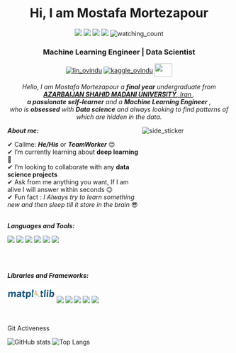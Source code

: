 <h1 align="center">Hi, I am Mostafa Mortezapour </h1>
<p align="center">
<img src="https://img.shields.io/badge/Age-21-blue" />
  <img src="https://img.shields.io/badge/Focus-Machine%20Learning-brightgreen" />
  <img src="https://img.shields.io/badge/Lives-Iran,Tehran-success" />
  <img src="https://img.shields.io/badge/Languages-English%20%26%20Persion-brightgreen" />
  <img src="https://komarev.com/ghpvc/?username=MostafaCs1&color=brightgreen" alt="watching_count" />
</p>
<h3 align="center">Machine Learning Engineer | Data Scientist </h3>
<p align="center">
<a href="https://www.linkedin.com/in/mostafa-mortezapour-b57704195/" target="blank"><img align="center" src="https://img.icons8.com/fluency/344/linkedin-circled.png" alt="lin_ovindu" height="30" width="40" /></a>  
<a href="https://www.kaggle.com/mostafamortezapour" target="blank"><img align="center" src="https://www.vectorlogo.zone/logos/kaggle/kaggle-icon.svg" alt="kaggle_ovindu" height="30" width="40" /></a>
 <a href = "mostafamortezapour1@gmail.com"><img align="center" src="https://seeklogo.com/images/G/gmail-new-2020-logo-32DBE11BB4-seeklogo.com.png" height="30" width="40" /></a>
</p>
</p>


<p align="center">
  <em>
    Hello, I am Mostafa Mortezapour a <b>final year</b> undergraduate from <a href="http://en.azaruniv.ac.ir/"> <b>AZARBAIJAN SHAHID MADANI UNIVERSITY</b>, Iran </a>. <br>
    <b>a passionate self-learner</b> and a <b>Machine Learning Engineer</b>&nbsp;,<br>who is <b>obsessed</b>
    with <b>Data science</b> and always looking to find patterns of which are hidden in the data. 
  </em> 
</p>

<img align="right" width=200px height=200px alt="side_sticker" src="https://media.giphy.com/media/TEnXkcsHrP4YedChhA/giphy.gif" />

***About me:***

✔ Callme: ***He/His*** or ***TeamWorker*** 😊 <br>
✔ I’m currently learning about **deep learning**🥰<br>
✔ I’m looking to collaborate with any **data science projects**<br>
✔ Ask from me anything you want, If I am alive I will answer within seconds 😉<br>
✔ Fun fact : *I Always try to learn something new and then sleep till it store in the brain* 😎<br><br>
 

***Languages and Tools:***
<p align="left"> 
  <img src="https://img.icons8.com/color/48/4a90e2/python--v1.png"/>
  <img src="https://img.icons8.com/color/48/4a90e2/visual-studio-code-2019.png"/>
  <img src="https://img.icons8.com/fluency/48/000000/jupyter.png"/>
  <img src="https://img.icons8.com/color/48/4a90e2/git.png"/>
  <img src="https://img.icons8.com/fluent/48/4a90e2/github.png"/>
  <img src="https://img.icons8.com/color/48/000000/ubuntu--v1.png"/> 
</p><br><br>


***Libraries and Frameworks:***
<p align="left"> 
  <img height="40" src="https://raw.githubusercontent.com/jmv74211/matplotlib/master/images/matplotlib_logo.png"/>
  <img height="40" src="https://upload.wikimedia.org/wikipedia/commons/thumb/e/ed/Pandas_logo.svg/768px-Pandas_logo.svg.png"/>
  <img height="40" src="https://www.vectorlogo.zone/logos/numpy/numpy-ar21.svg"/>
  <img height="40" src="https://seeklogo.com/images/S/scikit-learn-logo-8766D07E2E-seeklogo.com.png"/>
  <img height="40" src="https://seaborn.pydata.org/_static/logo-wide-lightbg.svg"/>
  <img height="40" src="https://www.vectorlogo.zone/logos/tensorflow/tensorflow-ar21.svg"/>
</p><br>

 Git Activeness</b></i></p>
![GitHub stats](https://github-readme-stats.vercel.app/api?username=Mostafacs1&show_icons=true&count_private=true&include_all_commits=true&title_color=009933&icon_color=009933)
![Top Langs](https://github-readme-stats.vercel.app/api/top-langs/?username=MostafaCs1&layout=compact&custom_title=I%20use&title_color=009933&card_width=445)
</div>
